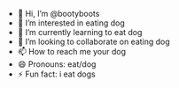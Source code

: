 - 👋 Hi, I’m @bootyboots
- 👀 I’m interested in eating dog
- 🌱 I’m currently learning to eat dog
- 💞️ I’m looking to collaborate on eating dog
- 📫 How to reach me your dog
- 😄 Pronouns: eat/dog
- ⚡ Fun fact: i eat dogs

<!---
bootyboots/bootyboots is a ✨ special ✨ repository because its `README.md` (this file) appears on your GitHub profile.
You can click the Preview link to take a look at your changes.
--->
